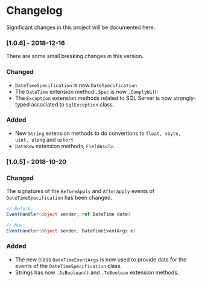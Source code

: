 # Changelog

Significant changes in this project will be documented here.

### [1.0.6] - 2018-12-16

There are some small breaking changes in this version.

### Changed

- `DateTimeSpecification` is now `DateSpecification`
- The `DateTime` extension method `.Spec` is now `.ComplyWith`
- The `Exception` extension methods related to SQL Server is now strongly-typed associated to `SqlException` class.

### Added

- New `String` extension methods to do convertions to `float, sbyte, uint, ulong` and `ushort`
- `DataRow` extension methods, `FieldAs<T>`.

### [1.0.5] - 2018-10-20

### Changed

The signatures of the `BeforeApply` and `AfterApply` events of `DateTimeSpecification` has been changed.

```C#
// Before:
EventHandler(object sender, ref DateTime date)

// Now:
EventHandler(object sender, DateTimeEventArgs e)
```

### Added

- The new class `DateTimeEventArgs` is now used to provide data for the events of the `DateTimeSpecification` class.
- Strings has now `.AsBoolean()` and `.ToBoolean` extension methods.